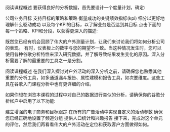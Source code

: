 阅读课程概述
要获得良好的分析数据，首先要设计一个度量计划，确定:

公司业务目标
支持目标的策略和策略
衡量成功的关键绩效指标(kpi)
细分以更好地理解什么驱动成功
以及每个KPI的目标，以了解业务是否达到其目标
点击下面的每一个策略、KPI和分段，以获得更深入的描述:

既然您已经有机会回顾了伟大的户外测量计划，让我们来讨论我们将如何分析公司的表现。
有时，仪表板上的数字与您的期望不一致。当这种情况发生时，您可以使用各种谷歌分析特性来深入研究数据，并了解导致结果发生变化的原因。深入分析需要了解的最重要的工具之一是分割。

阅读课程概述
在我们深入探讨对户外活动的深入分析之前，请确保您也熟悉其他重要的分析工具，如多通道漏斗报告、属性建模和报告工具，如次要维度。这些工具在谷歌入门课程分析中也有更详细的介绍。

如果你想在浏览本课程的过程中对自己的数据进行类似的分析，请确保你的谷歌分析帐户中启用了以下功能:

建立增强的电子商务和目标跟踪
在所有的广告活动中实现自定义的活动参数
确保您已经正确地设置了频道分组
提供人口统计和兴趣报告
接下来，完成对这个单元的评估，然后我们再看看伟大的户外活动在定位和获取客户方面做得如何。